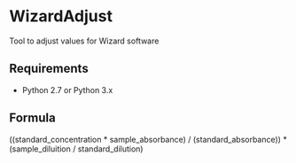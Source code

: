 # WizardAdjust #

Tool to adjust values for Wizard software

## Requirements ##

*   Python 2.7 or Python 3.x

## Formula ##

((standard_concentration * sample_absorbance) / (standard_absorbance)) * (sample_diluition / standard_dilution)
